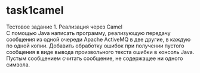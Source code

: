 # task1camel
Тестовое задание 1. Реализация через Camel  
С помощью Java написать программу, реализующую передачу сообщения из одной очереди Apache ActiveMQ в две другие, в каждую по одной копии. Добавить обработку ошибок при получении пустого сообщения в виде вывода произвольного текста ошибки в консоль Java. Пустым сообщением считать сообщение, не содержащее ни одного символа.
